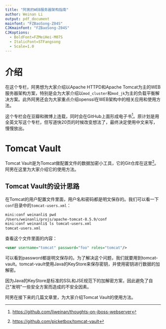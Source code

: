 ```yaml
---
title: "阿男的WEB服务器架构指南"
author: Weinan Li
output: pdf_document
mainfont: "FZBaoSong-Z04S"
CJKmainfont: "FZBaoSong-Z04S"
CJKoptions:
  - BoldFont=FZMeiHei-M07S
  - ItalicFont=STFangsong
  - Scale=1.0
---
```


# 介绍

在这个专栏，阿男想为大家介绍以Apache HTTPD和Apache Tomcat为主的WEB服务器架构方案，特别是会为大家介绍以`mod_cluster`和`mod_jk`为主的负载平衡解决方案。此外阿男还会为大家重点介绍openssl在WEB架构中的相关应用和使用方法。

这个专栏会在豆瓣和微博上连载，同时会在GitHub上面形成电子书[^1]。原计划是用全英文写这个专栏，但写道快20页的时候改变想法了，最终决定使用中文来写，慢慢放出。

[^1]: https://github.com/liweinan/thoughts-on-jboss-webserver

# Tomcat Vault

Tomcat Vault是为Tomcat做配置文件的数据加密小工具，它的Git仓库在这里[^2]。阿男在这里为大家介绍它的使用方法。

[^2]: https://github.com/picketbox/tomcat-vault

## Tomcat Vault的设计思路

在Tomcat的用户配置文件里面，用户名和密码都是明文保存的。我们可以看一下`conf`目录中的`tomcat-users.xml`：

```bash
mini:conf weinanli$ pwd
/Users/weinanli/projs/apache-tomcat-8.5.9/conf
mini:conf weinanli$ ls tomcat-users.xml
tomcat-users.xml
```

查看这个文件里面的内容：

```xml
<user username="tomcat" password="foo" roles="tomcat"/>
```

可以看到password都是明文保存的。为了解决这个问题，我们就要用到tomcat-vault。tomcat-vault使用Java的KeyStore来保存密钥，并使用密钥进行数据的加解密。

因为Java的KeyStore是标准的SSL和JSE规范下的加解密方案，因此避免了自己"发明"一些安全方案而造成的不安全因素。

阿男在接下来的几篇文章里，为大家介绍Tomcat Vault的使用方法。
